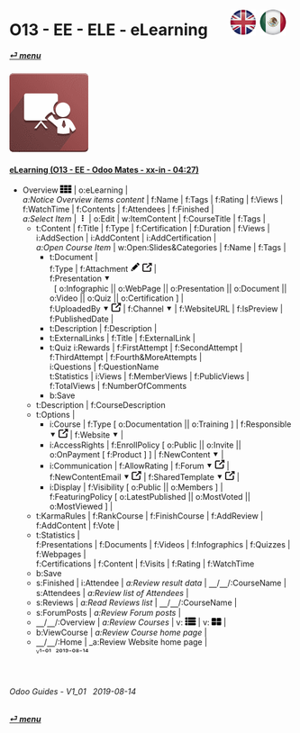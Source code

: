 # O13 - EE - ELE - eLearning &nbsp;&nbsp;&nbsp;&nbsp; [![en-uk](/doc/img/flg/en-uk-flg-btn-sml.png)](/en-uk/o13/ee/ele/en-uk-o13-ee-ele-guides.md) [ ![es-mx](/doc/img/flg/es-mx-flg-btn-sml.png)](/es-mx/o13/ee/ele/es-mx-o13-ee-ele-guides.md)
#### [_&#x23CE; menu_](/en-uk/o13/ee/en-uk-o13-ee-guides-menu.md "Back to EE menu")  
### ![ele](/doc/img/app/big/ele.png)
[ⱽ¹²³⁴⁵⁶⁷⁸⁹⁰⁻]: # (ⱽ¹²³⁴⁵⁶⁷⁸⁹⁰⁻)

#### [eLearning (O13 - EE - Odoo Mates - xx-in - 04:27)](https://youtube.com/embed/t5q7asYzhRY?autoplay=1&start=0&end=0&rel=0)  
- Overview
  ![apps](/doc/img/apps.png) | o:eLearning |  
  _a:Notice Overview items content_ | f:Name | f:Tags | f:Rating | f:Views | f:WatchTime | f:Contents | f:Attendees | f:Finished |  
  _a:Select Item_ | &nbsp;**&#x2807;** | o:Edit | w:ItemContent | 
  f:CourseTitle | f:Tags |  
  - t:Content | f:Title | f:Type | f:Certification | f:Duration | f:Views | 
    i:AddSection | i:AddContent | i:AddCertification |  
    _a:Open Course Item_ | w:Open:Slides&Categories | f:Name | f:Tags |  
	- t:Document |  
	  f:Type | f:Attachment ![edit](/doc/img/edit.png) ![show_catalog](/doc/img/show_catalog.png) |  
	  f:Presentation &#x2BC6;  
	  &nbsp;&nbsp;\[ o:Infographic || o:WebPage || o:Presentation || o:Document || o:Video || o:Quiz || o:Certification ] |  
	  f:UploadedBy &#x2BC6; ![show_catalog](/doc/img/show_catalog.png) | f:Channel &#x2BC6; | f:WebsiteURL | f:IsPreview | f:PublishedDate |  
	- t:Description | f:Description |  
	- t:ExternalLinks | f:Title | f:ExternalLink |  
	- t:Quiz
	  i:Rewards | f:FirstAttempt | f:SecondAttempt | f:ThirdAttempt | f:Fourth&MoreAttempts |  
	  i:Questions | f:QuestionName  
	  t:Statistics | i:Views | f:MemberViews | f:PublicViews | f:TotalViews | f:NumberOfComments  
	- b:Save
  - t:Description | f:CourseDescription
  - t:Options |  
	- i:Course | f:Type \[ o:Documentation || o:Training ] | f:Responsible &#x2BC6; ![show_catalog](/doc/img/show_catalog.png) | f:Website &#x2BC6; |  
	- i:AccessRights | f:EnrollPolicy \[ o:Public || o:Invite || o:OnPayment \[ f:Product ] ] | f:NewContent &#x2BC6; |  
	- i:Communication | f:AllowRating | f:Forum &#x2BC6; ![show_catalog](/doc/img/show_catalog.png) |
	  f:NewContentEmail &#x2BC6; ![show_catalog](/doc/img/show_catalog.png) | f:SharedTemplate &#x2BC6; ![show_catalog](/doc/img/show_catalog.png) |  
	- i:Display | f:Visibility \[ o:Public || o:Members ] |  
	  f:FeaturingPolicy \[ o:LatestPublished || o:MostVoted || o:MostViewed ] |  
  - t:KarmaRules | f:RankCourse | f:FinishCourse | f:AddReview | f:AddContent | f:Vote |  
  - t:Statistics |  
	f:Presentations | f:Documents | f:Videos | f:Infographics | f:Quizzes | f:Webpages |  
	f:Certifications | f:Content | f:Visits | f:Rating | f:WatchTime
  - b:Save
  - s:Finished | i:Attendee | _a:Review result data_ | &#x23BD;/&#x23BD;/:CourseName | s:Attendees | _a:Review list of Attendees_ |  
  - s:Reviews | _a:Read Reviews list_ | &#x23BD;/&#x23BD;/:CourseName |  
  - s:ForumPosts | _a:Review Forum posts_ |  
  - &#x23BD;/&#x23BD;/:Overview | _a:Review Courses_ | v: ![view_list](/doc/img/view_list.png) | v: ![view_kanban](/doc/img/view_kanban.png) |  
  - b:ViewCourse | _a:Review Course home page_ |  
  - &#x23BD;/&#x23BD;/:Home | _a:Review Website home page |  
    ⱽ¹⁻⁰¹ &nbsp;²⁰¹⁹⁻⁰⁸⁻¹⁴

[cocacola]: # (2:32 begin with Enrollment Test)  


<br>

###### Odoo Guides - V1_01 &nbsp; 2019-08-14  
**[_&#x23CE; menu_](/en-uk/o13/ee/en-uk-o13-ee-guides-menu.md)**  
